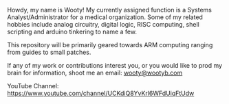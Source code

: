 Howdy, my name is Wooty! My currently assigned function is a Systems Analyst/Administrator for a medical organization.
Some of my related hobbies include analog circuitry, digital logic, RISC computing, shell scripting and arduino tinkering to name a few.

This repository will be primarily geared towards ARM computing ranging from guides to small patches.

If any of my work or contributions interest you, or you would like to prod my brain for information, shoot me an email:
wooty@wootyb.com

YouTube Channel: https://www.youtube.com/channel/UCKdiQ8YvKrl6WFdUiqFtUdw
<!---
Wooty-B/Wooty-B is a ✨ special ✨ repository because its `README.md` (this file) appears on your GitHub profile.
You can click the Preview link to take a look at your changes.
--->
